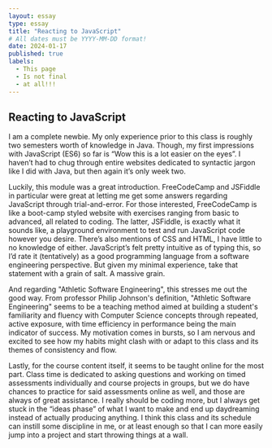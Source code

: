 ```yaml
---
layout: essay
type: essay
title: "Reacting to JavaScript"
# All dates must be YYYY-MM-DD format!
date: 2024-01-17
published: true
labels:
  - This page
  - Is not final
  - at all!!!
---
```

## Reacting to JavaScript

I am a complete newbie. My only experience prior to this class is roughly two semesters worth of knowledge in Java. Though, my first impressions with JavaScript (ES6) so far is “Wow this is a lot easier on the eyes”. I haven’t had to chug through entire websites dedicated to syntactic jargon like I did with Java, but then again it’s only week two.

Luckily, this module was a great introduction. FreeCodeCamp and JSFiddle in particular were great at letting me get some answers regarding JavaScript through trial-and-error. For those interested, FreeCodeCamp is like a boot-camp styled website with exercises ranging from basic to advanced, all related to coding. The latter, JSFiddle, is exactly what it sounds like, a playground environment to test and run JavaScript code however you desire. There’s also mentions of CSS and HTML, I have little to no knowledge of either. JavaScript’s felt pretty intuitive as of typing this, so I’d rate it (tentatively) as a good programming language from a software engineering perspective. But given my minimal experience, take that statement with a grain of salt. A massive grain.

And regarding "Athletic Software Engineering", this stresses me out the good way. From professor Philip Johnson's definition, "Athletic Software Engineering" seems to be a teaching method aimed at building a student's familiarity and fluency with Computer Science concepts through repeated, active exposure, with time efficiency in performance being the main indicator of success. My motivation comes in bursts, so I am nervous and excited to see how my habits might clash with or adapt to this class and its themes of consistency and flow.

Lastly, for the course content itself, it seems to be taught online for the most part. Class time is dedicated to asking questions and working on timed assessments individually and course projects in groups, but we do have chances to practice for said assessments online as well, and those are always of great assistance. I really should be coding more, but I always get stuck in the “ideas phase” of what I want to make and end up daydreaming instead of actually producing anything. I think this class and its schedule can instill some discipline in me, or at least enough so that I can more easily jump into a project and start throwing things at a wall.
